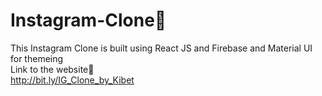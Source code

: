 # Instagram-Clone📸
This Instagram Clone is built using React JS and Firebase and Material UI for themeing<br/>
Link to the website🔽<br/>
http://bit.ly/IG_Clone_by_Kibet
